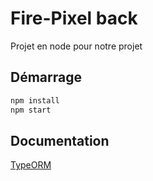 # Fire-Pixel back

Projet en node pour notre projet 


## Démarrage

```bash
npm install
npm start
```

## Documentation 

[TypeORM](https://typeorm.io/)